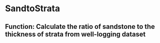 # SandtoStrata
## Function: Calculate the ratio of sandstone to the thickness of strata from well-logging dataset
